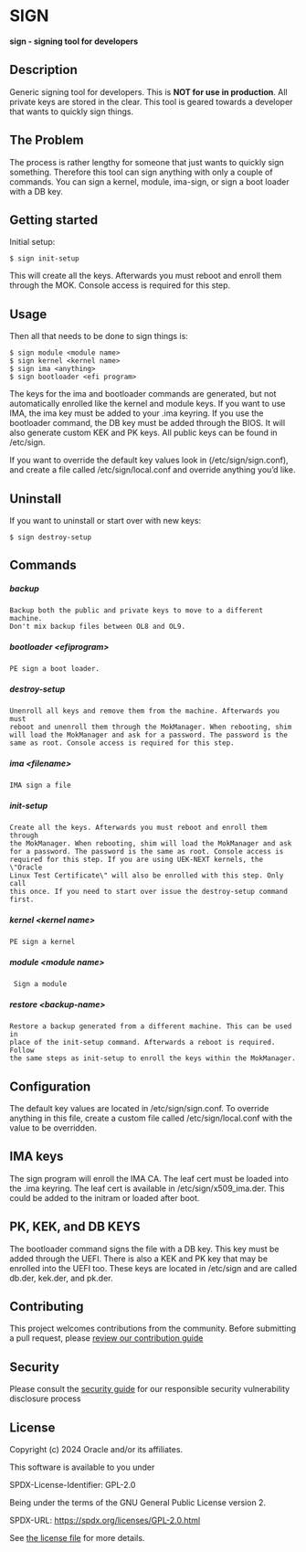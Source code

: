 # SIGN

**sign - signing tool for developers**

## Description

Generic signing tool for developers. This is **NOT for use in
production**. All private keys are stored in the clear. This tool is
geared towards a developer that wants to quickly sign things.

## The Problem

The process is rather lengthy for someone that just wants to quickly sign
something. Therefore this tool can sign anything with only a couple of commands.
You can sign a kernel, module, ima-sign, or sign a boot loader with a DB key.

## Getting started

Initial setup:

```
$ sign init-setup
```

This will create all the keys. Afterwards you must reboot and enroll them
through the MOK.  Console access is required for this step.

## Usage

Then all that needs to be done to sign things is:

```
$ sign module <module name>
$ sign kernel <kernel name>
$ sign ima <anything>
$ sign bootloader <efi program>
```

The keys for the ima and bootloader commands are generated, but not
automatically enrolled like the kernel and module keys. If you want to use
IMA, the ima key must be added to your .ima keyring. If you use the bootloader
command, the DB key must be added through the BIOS. It will also generate
custom KEK and PK keys. All public keys can be found in /etc/sign.

If you want to override the default key values look in (/etc/sign/sign.conf),
and create a file called /etc/sign/local.conf and override anything you’d like.

## Uninstall

If you want to uninstall or start over with new keys:

```
$ sign destroy-setup
```

## Commands

##### backup

    Backup both the public and private keys to move to a different machine.
    Don't mix backup files between OL8 and OL9.

##### bootloader \<efiprogram\>

    PE sign a boot loader.

##### destroy-setup

    Unenroll all keys and remove them from the machine. Afterwards you must
    reboot and unenroll them through the MokManager. When rebooting, shim
    will load the MokManager and ask for a password. The password is the
    same as root. Console access is required for this step.

##### ima \<filename\>

    IMA sign a file

##### init-setup

    Create all the keys. Afterwards you must reboot and enroll them through
    the MokManager. When rebooting, shim will load the MokManager and ask
    for a password. The password is the same as root. Console access is
    required for this step. If you are using UEK-NEXT kernels, the \"Oracle
    Linux Test Certificate\" will also be enrolled with this step. Only call
    this once. If you need to start over issue the destroy-setup command
    first.

##### kernel \<kernel name\>

    PE sign a kernel

##### module \<module name\>

     Sign a module

##### restore \<backup-name\>

    Restore a backup generated from a different machine. This can be used in
    place of the init-setup command. Afterwards a reboot is required. Follow
    the same steps as init-setup to enroll the keys within the MokManager.

## Configuration

The default key values are located in /etc/sign/sign.conf. To override
anything in this file, create a custom file called /etc/sign/local.conf
with the value to be overridden.

## IMA keys

The sign program will enroll the IMA CA. The leaf cert must be loaded
into the .ima keyring. The leaf cert is available in
/etc/sign/x509\_ima.der. This could be added to the initram or loaded
after boot.

## PK, KEK, and DB KEYS

The bootloader command signs the file with a DB key. This key must be
added through the UEFI. There is also a KEK and PK key that may be
enrolled into the UEFI too. These keys are located in /etc/sign and are
called db.der, kek.der, and pk.der.

## Contributing

This project welcomes contributions from the community. Before submitting a
pull request, please [review our contribution guide](./CONTRIBUTING.md)

## Security

Please consult the [security guide](./SECURITY.md) for our responsible
security vulnerability disclosure process

## License

Copyright (c) 2024 Oracle and/or its affiliates.

This software is available to you under

SPDX-License-Identifier: GPL-2.0

Being under the terms of the GNU General Public License version 2.

SPDX-URL: https://spdx.org/licenses/GPL-2.0.html

See [the license file](./LICENSE.txt) for more details.
